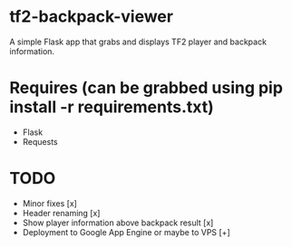 tf2-backpack-viewer
===================

A simple Flask app that grabs and displays TF2 player and backpack information.

Requires (can be grabbed using pip install -r requirements.txt)
========

- Flask
- Requests

TODO
====

* Minor fixes [x]
* Header renaming [x]
* Show player information above backpack result [x]
* Deployment to Google App Engine or maybe to VPS [+]

